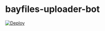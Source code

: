 # bayfiles-uploader-bot
[![Deploy](https://www.herokucdn.com/deploy/button.svg)](https://heroku.com/deploy)
